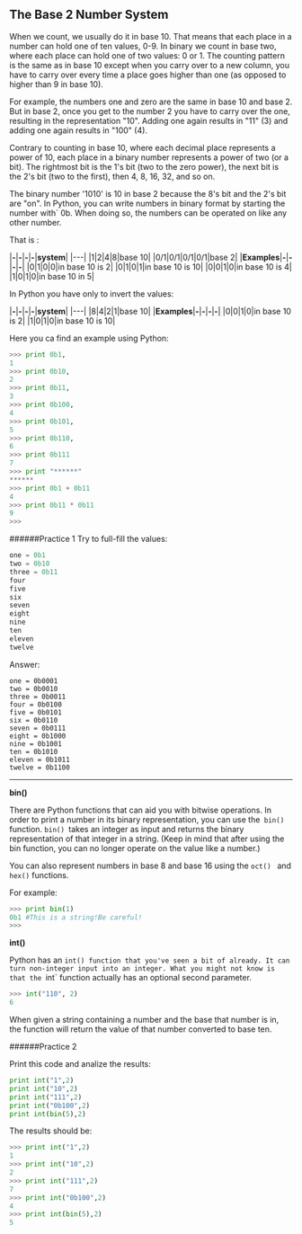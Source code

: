 ## The Base 2 Number System

When we count, we usually do it in base 10. That means that each place in a number can hold one of ten values, 0-9. In binary we count in base two, where each place can hold one of two values: 0 or 1. The counting pattern is the same as in base 10 except when you carry over to a new column, you have to carry over every time a place goes higher than one (as opposed to higher than 9 in base 10).

For example, the numbers one and zero are the same in base 10 and base 2. But in base 2, once you get to the number 2 you have to carry over the one, resulting in the representation "10". Adding one again results in "11" (3) and adding one again results in "100" (4).

Contrary to counting in base 10, where each decimal place represents a power of 10, each place in a binary number represents a power of two (or a bit). The rightmost bit is the 1's bit (two to the zero power), the next bit is the 2's bit (two to the first), then 4, 8, 16, 32, and so on.

The binary number '1010' is 10 in base 2 because the 8's bit and the 2's bit are "on".
In Python, you can write numbers in binary format by starting the number with` 0b. When doing so, the numbers can be operated on like any other number.

That is :

|**-**|**-**|**-**|**-**|**system**|
|---|
|1|2|4|8|base 10|
|0/1|0/1|0/1|0/1|base 2|
|**Examples**|**-**|**-**|**-**|**-**|
|0|1|0|0|in base 10 is 2|
|0|1|0|1|in base 10 is 10|
|0|0|1|0|in base 10 is 4|
|1|0|1|0|in base 10 in 5|

In Python you have only to invert the values:

|**-**|**-**|**-**|**-**|**system**|
|---|
|8|4|2|1|base 10|
|**Examples**|**-**|**-**|**-**|**-**|
|0|0|1|0|in base 10 is 2|
|1|0|1|0|in base 10 is 10|

Here you ca find an example using Python:
```python
>>> print 0b1,
1
>>> print 0b10,
2
>>> print 0b11,
3
>>> print 0b100,
4
>>> print 0b101,
5
>>> print 0b110,
6
>>> print 0b111
7
>>> print "******"
******
>>> print 0b1 + 0b11
4
>>> print 0b11 * 0b11
9
>>>
```

######Practice 1
Try to full-fill the values:
```python
one = 0b1
two = 0b10
three = 0b11
four
five
six
seven
eight
nine
ten
eleven
twelve
```
Answer:
```
one = 0b0001
two = 0b0010
three = 0b0011
four = 0b0100
five = 0b0101
six = 0b0110
seven = 0b0111
eight = 0b1000
nine = 0b1001
ten = 0b1010
eleven = 0b1011
twelve = 0b1100
```
---

**bin()**

There are Python functions that can aid you with bitwise operations. In order to print a number in its binary representation, you can use the` bin()` function. `bin() `takes an integer as input and returns the binary representation of that integer in a string. (Keep in mind that after using the bin function, you can no longer operate on the value like a number.)

You can also represent numbers in base 8 and base 16 using the `oct() ` and `hex()` functions.

For example:
```python
>>> print bin(1)
0b1 #This is a string!Be careful!
>>>
```

**int()**

Python has an `int() function that you've seen a bit of already. It can turn non-integer input into an integer.
What you might not know is that the `int` function actually has an optional second parameter.

```python
>>> int("110", 2)
6

```
When given a string containing a number and the base that number is in, the function will return the value of that number converted to base ten.

######Practice 2

Print this code and analize the results:
```python
print int("1",2)
print int("10",2)
print int("111",2)
print int("0b100",2)
print int(bin(5),2)
```
The results should be:
```python
>>> print int("1",2)
1
>>> print int("10",2)
2
>>> print int("111",2)
7
>>> print int("0b100",2)
4
>>> print int(bin(5),2)
5
```

